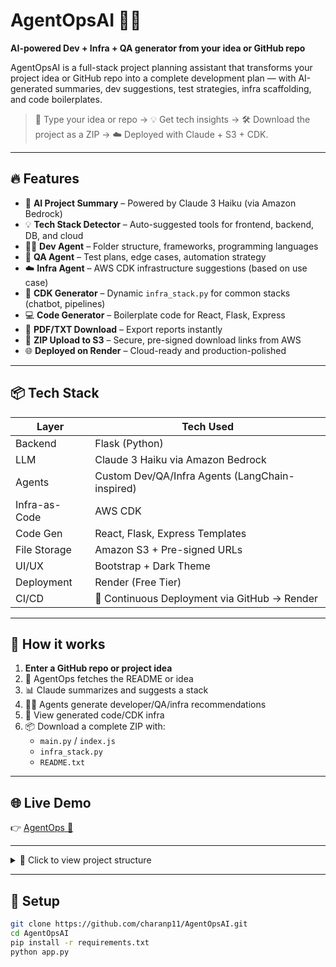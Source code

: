 # AgentOpsAI 🧠🚀  
**AI-powered Dev + Infra + QA generator from your idea or GitHub repo**

AgentOpsAI is a full-stack project planning assistant that transforms your project idea or GitHub repo into a complete development plan — with AI-generated summaries, dev suggestions, test strategies, infra scaffolding, and code boilerplates.

> 💬 Type your idea or repo → 💡 Get tech insights → 🛠 Download the project as a ZIP → ☁️ Deployed with Claude + S3 + CDK.

---

## 🔥 Features

- 📝 **AI Project Summary** – Powered by Claude 3 Haiku (via Amazon Bedrock)
- 💡 **Tech Stack Detector** – Auto-suggested tools for frontend, backend, DB, and cloud
- 🧑‍💻 **Dev Agent** – Folder structure, frameworks, programming languages
- 🧪 **QA Agent** – Test plans, edge cases, automation strategy
- ☁️ **Infra Agent** – AWS CDK infrastructure suggestions (based on use case)
- 🧱 **CDK Generator** – Dynamic `infra_stack.py` for common stacks (chatbot, pipelines)
- 💻 **Code Generator** – Boilerplate code for React, Flask, Express
- 📄 **PDF/TXT Download** – Export reports instantly
- 🔐 **ZIP Upload to S3** – Secure, pre-signed download links from AWS
- 🌐 **Deployed on Render** – Cloud-ready and production-polished

---

## 📦 Tech Stack

| Layer         | Tech Used |
|---------------|-----------|
| Backend       | Flask (Python) |
| LLM           | Claude 3 Haiku via Amazon Bedrock |
| Agents        | Custom Dev/QA/Infra Agents (LangChain-inspired) |
| Infra-as-Code | AWS CDK |
| Code Gen      | React, Flask, Express Templates |
| File Storage  | Amazon S3 + Pre-signed URLs |
| UI/UX         | Bootstrap + Dark Theme |
| Deployment    | Render (Free Tier) |
| CI/CD         | 🔁 Continuous Deployment via GitHub → Render |

---

## 🧪 How it works

1. **Enter a GitHub repo or project idea**
2. 🧠 AgentOps fetches the README or idea
3. 📊 Claude summarizes and suggests a stack
4. 🧑‍💻 Agents generate developer/QA/infra recommendations
5. 🧱 View generated code/CDK infra
6. 📦 Download a complete ZIP with:
    - `main.py` / `index.js`
    - `infra_stack.py`
    - `README.txt`

---

## 🌐 Live Demo

👉 [AgentOps 🤖](https://agentopsai.onrender.com)

---

<details>
<summary>📁 Click to view project structure</summary>

agentops/
├── app.py # Main Flask app
├── agents/ # Dev, QA, Infra agents
├── utils/ # Claude summarizer, tech stack & code generator, S3 uploader
├── cdk/infra_stack.py # Infra-as-Code generator
├── templates/ # HTML pages
├── static/ # Styles
├── requirements.txt
└── README.md

</details>

---

## 🚀 Setup

```bash
git clone https://github.com/charanp11/AgentOpsAI.git
cd AgentOpsAI
pip install -r requirements.txt
python app.py
